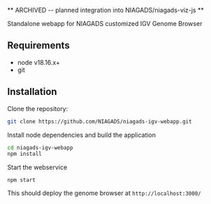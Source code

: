 ** ARCHIVED -- planned integration into NIAGADS/niagads-viz-js **

Standalone webapp for NIAGADS customized IGV Genome Browser 

## Requirements

* node v18.16.x+
* git

## Installation

Clone the repository:

```bash
git clone https://github.com/NIAGADS/niagads-igv-webapp.git
```

Install node dependencies and build the application

```bash
cd niagads-igv-webapp
npm install
```

Start the webservice

```
npm start
```

This should deploy the genome browser at `http://localhost:3000/`


